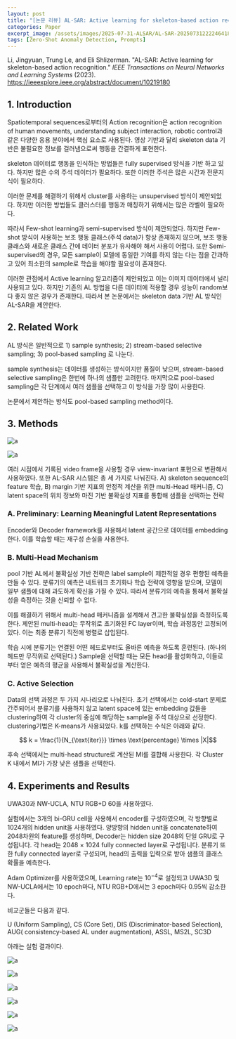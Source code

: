 ```yaml
---
layout: post
title: "[논문 리뷰] AL-SAR: Active learning for skeleton-based action recognition"
categories: Paper
excerpt_image: /assets/images/2025-07-31-ALSAR/AL-SAR-20250731222246418.webp
tags: [Zero-Shot Anomaly Detection, Prompts]
---
```


Li, Jingyuan, Trung Le, and Eli Shlizerman. "AL-SAR: Active learning for skeleton-based action recognition." _IEEE Transactions on Neural Networks and Learning Systems_ (2023). https://ieeexplore.ieee.org/abstract/document/10219180

## 1. Introduction 

Spatiotemporal sequences로부터의 Action recognition은 action recognition of human movements, understanding subject interaction, robotic control과 같은 다양한 응용 분야에서 핵심 요소로 사용된다. 영상 기반과 달리 skeleton data 기반은 불필요한 정보를 걸러냄으로써 행동을 간결하게 표현한다.

skeleton 데이터로 행동을 인식하는 방법들은 fully supervised 방식을 기반 하고 있다. 하지만 많은 수의 주석 데이터가 필요하다. 또한 이러한 주석은 많은 시간과 전문지식이 필요하다. 

이러한 문제를 해결하기 위해서 cluster를 사용하는 unsupervised 방식이 제안되었다. 하지만 이러한 방법들도 클러스터를 행동과 매칭하기 위해서는 많은 라벨이 필요하다.

따라서 Few-shot learning과 semi-supervised 방식이 제안되었다. 하지만 Few-shot 방식이 사용하는 보조 행동 클래스(주석 data)가 항상 존재하지 않으며, 보조 행동 클래스와 새로운 클래스 간에 데이터 분포가 유사해야 해서 사용이 어렵다. 또한 Semi-supervised의 경우, 모든 sample이 모델에 동일한 기여를 하지 않는 다는 점을 간과하고 있어 최소한의 sample로 학습을 해야할 필요성이 존재한다.

이러한 관점에서 Active learning 알고리즘이 제안되었고 이는 이미지 데이터에서 널리 사용되고 있다. 하지만 기존의 AL 방법을 다른 데이터에 적용할 경우 성능이 random보다 좋지 않은 경우가 존재한다. 따라서 본 논문에서는 skeleton data 기반 AL 방식인 AL-SAR을 제안한다. 


## 2. Related Work

AL 방식은 일반적으로 1) sample synthesis; 2) stream-based selective sampling; 3) pool-based sampling 로 나눈다. 

sample synthesis는 데이터를 생성하는 방식이지만 품질이 낮으며, stream-based selective sampling은 한번에 하나의 샘플만 고려한다. 마지막으로 pool-based sampling은 각 단계에서 여러 샘플을 선택하고 이 방식을 가장 많이 사용한다.

논문에서 제안하는 방식도 pool-based sampling method이다. 


## 3. Methods

![a](/assets/images/2025-07-31-ALSAR/AL-SAR-20250731222246418.webp)

![a](/assets/images/2025-07-31-ALSAR/AL-SAR-20250731222235519.webp)

여러 시점에서 기록된 video frame을 사용할 경우 view-invariant 표현으로 변환해서 사용하였다. 또한 AL-SAR 시스템은 총 세 가지로 나눠진다. A) skeleton sequence의 feature 학습, B) margin 기반 지표의 안정적 계산을 위한 multi-Head 매커니즘, C) latent space의 위치 정보와 마진 기반 불확실성 지표를 통합해 샘플을 선택하는 전략

### A. Preliminary: Learning Meaningful Latent Representations

Encoder와 Decoder framework를 사용해서 latent 공간으로 데이터를 embedding한다. 이를 학습할 때는 재구성 손실을 사용한다.

### B. Multi-Head Mechanism

pool 기반 AL에서 불확실성 기반 전략은 label sample이 제한적일 경우 편향된 예측을 만들 수 있다. 분류기의 예측은 네트워크 초기화나 학습 전략에 영향을 받으며, 모델이 일부 샘플에 대해 과도하게 확신을 가질 수 있다. 따라서 분류기의 예측을 통해서 불확실성을 측정하는 것을 신뢰할 수 없다.

이를 해결하기 위해서 multi-head 매커니즘을 설계해서 견고한 불확실성을 측정하도록 한다. 제안된 multi-head는 무작위로 초기화된 FC layer이며, 학습 과정동안 고정되어 있다. 이는 최종 분류기 직전에 병렬로 삽입된다.

학습 시에 분류기는 연결된 어떤 헤드로부터도 올바른 예측을 하도록 훈련된다. (하나의 헤드만 무작위로 선택된다.) Sample을 선택할 때는 모든 head를 활성화하고, 이들로부터 얻은 예측의 평균을 사용해서 불확실성을 계산한다.

### C. Active Selection

Data의 선택 과정은 두 가지 시나리오로 나눠진다. 초기 선택에서는 cold-start 문제로 간주되어서 분류기를 사용하지 않고 latent space에 있는 embedding 값들을 clustering하여 각 cluster의 중심에 해당하는 sample을 주석 대상으로 선정한다. clustering기법은 K-means가 사용되었다. k를 선택하는 수식은 아래와 같다.

$$ k = \frac{1}{N_{\text{iter}}} \times \text{percentage} \times |X|$$

후속 선택에서는 multi-head structure로 계산된 MI를 결합해 사용한다. 각 Cluster K 내에서 MI가 가장 낮은 샘플을 선택한다.


## 4. Experiments and Results

UWA30과 NW-UCLA, NTU RGB+D 60을 사용하였다. 

실험에서는 3개의 bi-GRU cell을 사용해서 encoder를 구성하였으며, 각 방향별로 1024개의 hidden unit을 사용하였다. 양방향의 hidden unit을 concatenate하여 2048차원의 feature를 생성하며, Decoder는 hidden size 2048의 단일 GRU로 구성됩니다. 각 head는 2048 × 1024 fully connected layer로 구성됩니다. 분류기 또한 fully connected layer로 구성되며, head의 출력을 입력으로 받아 샘플의 클래스 확률을 예측한다.

Adam Optimizer를 사용하였으며, Learning rate는 $10^{-4}$로 설정되고 UWA3D 및 NW-UCLA에서는 10 epoch마다, NTU RGB+D에서는 3 epoch마다 0.95씩 감소한다.

비교군들은 다음과 같다.

U (Uniform Sampling), CS (Core Set), DIS (Discriminator-based Selection), AUG( consistency-based AL under augmentation), ASSL, MS2L, SC3D

아래는 실험 결과이다.

![a](/assets/images/2025-07-31-ALSAR/AL-SAR-20250731222111052.webp)

![a](/assets/images/2025-07-31-ALSAR/AL-SAR-20250731222123332.webp)

![a](/assets/images/2025-07-31-ALSAR/AL-SAR-20250731222137220.webp)

![a](/assets/images/2025-07-31-ALSAR/AL-SAR-20250731222149441.webp)

![a](/assets/images/2025-07-31-ALSAR/AL-SAR-20250731222159825.webp)

![a](/assets/images/2025-07-31-ALSAR/AL-SAR-20250731222209674.webp)
